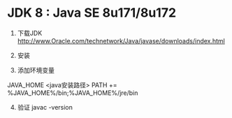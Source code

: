 # JDK 8 : Java SE 8u171/8u172

1. 下载JDK
http://www.Oracle.com/technetwork/Java/javase/downloads/index.html

2. 安装

3. 添加环境变量
   
JAVA_HOME <java安装路径>
PATH += %JAVA_HOME%/bin;%JAVA_HOME%/jre/bin

4. 验证
javac -version